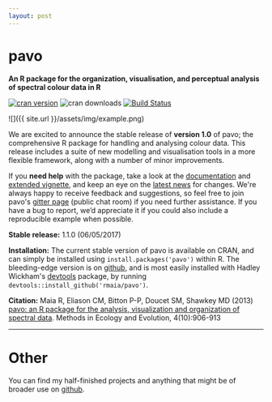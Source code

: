 ```yaml
---
layout: post
---
```

# pavo  

**An R package for the organization, visualisation, and perceptual analysis of spectral colour data in R**

[![cran version](http://www.r-pkg.org/badges/version/pavo)](https://cran.r-project.org/package=pavo/)
![cran downloads](http://cranlogs.r-pkg.org/badges/grand-total/pavo) 
[![Build Status](https://travis-ci.org/rmaia/pavo.svg?branch=master)](https://travis-ci.org/rmaia/pavo/branches)

![]({{ site.url }}/assets/img/example.png)

We are excited to announce the stable release of **version 1.0** of pavo; the comprehensive R package for handling and analysing colour data. This release includes a suite of new modelling and visualisation tools in a more flexible framework, along with a number of minor improvements.

If you **need help** with the package, take a look at the [documentation](http://rafaelmaia.net/pavo/reference/index.html) and [extended vignette](http://rafaelmaia.net/pavo/articles/pavo.html), and keep an eye on the [latest news](http://rafaelmaia.net/pavo/news/index.html) for changes. We're always happy to receive feedback and suggestions, so feel free to join pavo's [gitter page](https://gitter.im/r-pavo/help) (public chat room) if you need further assistance. If you have a bug to report, we’d appreciate it if you could also include a reproducible example when possible.

**Stable release:** 1.1.0 (06/05/2017)

**Installation:** The current stable version of pavo is available on CRAN, and can simply be installed using ```install.packages('pavo')``` within R. The bleeding-edge version is on [github](https://github.com/rmaia/pavo), and is most easily installed with Hadley Wickham's [devtools](https://github.com/hadley/devtools) package, by running ```devtools::install_github('rmaia/pavo')```.  

**Citation:** Maia R, Eliason CM, Bitton P-P, Doucet SM, Shawkey MD (2013) [pavo: an R package for the analysis, visualization and organization of spectral data](http://dx.doi.org/10.1111/2041-210X.12069). Methods in Ecology and Evolution, 4(10):906-913

----------

# Other

You can find my half-finished projects and anything that might be of broader use on [github](https://github.com/thomased).
